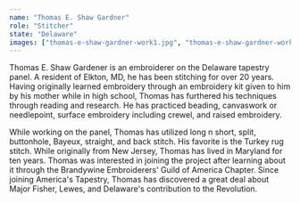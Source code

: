 ```yaml
---
name: "Thomas E. Shaw Gardner"
role: "Stitcher"
state: "Delaware"
images: ["thomas-e-shaw-gardner-work1.jpg", "thomas-e-shaw-gardner-work2.jpg"]
---
```


Thomas E. Shaw Gardener is an embroiderer on the Delaware tapestry panel. A resident of Elkton, MD, he has been stitching for over 20 years. Having originally learned embroidery through an embroidery kit given to him by his mother while in high school, Thomas has furthered his techniques through reading and research. He has practiced beading, canvaswork or needlepoint, surface embroidery including crewel, and raised embroidery.

While working on the panel, Thomas has utilized long n short, split, buttonhole, Bayeux, straight, and back stitch. His favorite is the Turkey rug stitch. While originally from New Jersey, Thomas has lived in Maryland for ten years. Thomas was interested in joining the project after learning about it through the Brandywine Embroiderers' Guild of America Chapter. Since joining America's Tapestry, Thomas has discovered a great deal about Major Fisher, Lewes, and Delaware's contribution to the Revolution.
